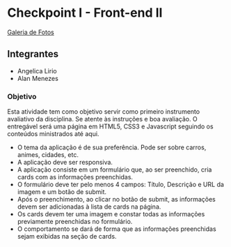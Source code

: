 <h1>Checkpoint I - Front-end II</h1>

<a href="https://angelicablirio.github.io/Front-end-II-Checkpoint-1/">Galeria de Fotos<a>

<h2>Integrantes</h2>

<ul>
  <li>Angelica Lirio</li>
  <li>Alan Menezes</li>
</ul>

<h3>Objetivo</h3>

<p>Esta atividade tem como objetivo servir como primeiro instrumento avaliativo da disciplina. Se atente às instruções e boa avaliação. O entregável será uma página em HTML5, CSS3 e Javascript seguindo os conteúdos ministrados até aqui.</p>

<ul>
  <li>O tema da aplicação é de sua preferência. Pode ser sobre carros, animes, cidades, etc.</li>
  <li>A aplicação deve ser responsiva.</li>
  <li>A aplicação consiste em um formulário que, ao ser preenchido, cria cards com as informações preenchidas.</li>
  <li>O formulário deve ter pelo menos 4 campos: Título, Descrição e URL da imagem e um botão de submit.</li>
  <li>Após o preenchimento, ao clicar no botão de submit, as informações devem ser adicionadas à lista de cards na página.</li>
  <li>Os cards devem ter uma imagem e constar todas as informações previamente preenchidas no formulário. </li>
  <li>O comportamento se dará de forma que as informações preenchidas sejam exibidas na seção de cards.</li>
</ul>
